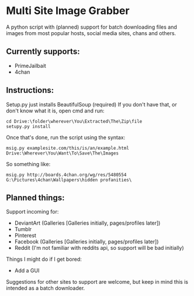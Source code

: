 Multi Site Image Grabber  
========================

A python script with (planned) support for batch downloading files and images from most popular hosts, social media sites, chans and others.

Currently supports:
-------------------
  * PrimeJailbait
  * 4chan

Instructions:
-------------
Setup.py just installs BeautifulSoup (required)
If you don't have that, or don't know what it is, open cmd and run:

    cd Drive:\folder\wherever\You\Extracted\The\Zip\file
    setupy.py install
    
Once that's done, run the script using the syntax:

    msig.py examplesite.com/this/is/an/example.html Drive:\Wherever\You\Want\To\Save\The\Images

So something like:

    msig.py http://boards.4chan.org/wg/res/5480554 G:\Pictures\4chan\Wallpapers\hidden profanities\

Planned things:
---------------

Support incoming for:  
  * DeviantArt (Galleries [Galleries initially, pages/profiles later])
  * Tumblr
  * Pinterest
  * Facebook (Galleries [Galleries initially, pages/profiles later])
  * Reddit (I'm not familiar with reddits api, so support will be bad initially)  

Things I might do if I get bored:
  * Add a GUI

Suggestions for other sites to support are welcome, but keep in mind this is intended as a batch downloader.



